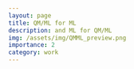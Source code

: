 ```yaml
---
layout: page
title: QM/ML for ML
description: and ML for QM/ML
img: /assets/img/QMML_preview.png
importance: 2
category: work
---
```

